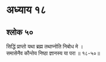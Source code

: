 # अध्याय १८

## श्लोक ५०

सिद्धिं प्राप्तो यथा ब्रह्म तथाप्नोति निबोध मे ।<br>समासेनैव कौन्तेय निष्ठा ज्ञानस्य या परा ॥ १८-५०॥<br><br>

